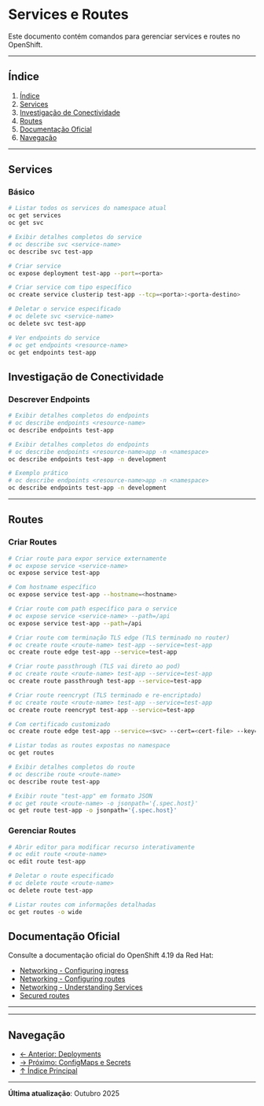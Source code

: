 # Services e Routes

Este documento contém comandos para gerenciar services e routes no OpenShift.

---

## Índice

1. [Índice](#índice)
2. [Services](#services)
3. [Investigação de Conectividade](#investigação-de-conectividade)
4. [Routes](#routes)
5. [Documentação Oficial](#documentação-oficial)
6. [Navegação](#navegação)
---

## Services

### Básico
```bash
# Listar todos os services do namespace atual
oc get services
oc get svc
```

```bash
# Exibir detalhes completos do service
# oc describe svc <service-name>
oc describe svc test-app
```

```bash ignore-test
# Criar service
oc expose deployment test-app --port=<porta>
```

```bash ignore-test
# Criar service com tipo específico
oc create service clusterip test-app --tcp=<porta>:<porta-destino>
```

```bash ignore-test
# Deletar o service especificado
# oc delete svc <service-name>
oc delete svc test-app
```

```bash
# Ver endpoints do service
# oc get endpoints <resource-name>
oc get endpoints test-app
```

## Investigação de Conectividade


### Descrever Endpoints
```bash
# Exibir detalhes completos do endpoints
# oc describe endpoints <resource-name>
oc describe endpoints test-app
```

```bash
# Exibir detalhes completos do endpoints
# oc describe endpoints <resource-name>app -n <namespace>
oc describe endpoints test-app -n development
```

```bash
# Exemplo prático
# oc describe endpoints <resource-name>app -n <namespace>
oc describe endpoints test-app -n development
```

---

## Routes

### Criar Routes
```bash ignore-test
# Criar route para expor service externamente
# oc expose service <service-name>
oc expose service test-app
```

```bash ignore-test
# Com hostname específico
oc expose service test-app --hostname=<hostname>
```

```bash ignore-test
# Criar route com path específico para o service
# oc expose service <service-name> --path=/api
oc expose service test-app --path=/api
```

```bash ignore-test
# Criar route com terminação TLS edge (TLS terminado no router)
# oc create route <route-name> test-app --service=test-app
oc create route edge test-app --service=test-app
```

```bash ignore-test
# Criar route passthrough (TLS vai direto ao pod)
# oc create route <route-name> test-app --service=test-app
oc create route passthrough test-app --service=test-app
```

```bash ignore-test
# Criar route reencrypt (TLS terminado e re-encriptado)
# oc create route <route-name> test-app --service=test-app
oc create route reencrypt test-app --service=test-app
```

```bash ignore-test
# Com certificado customizado
oc create route edge test-app --service=<svc> --cert=<cert-file> --key=<key-file>
```

```bash
# Listar todas as routes expostas no namespace
oc get routes
```

```bash
# Exibir detalhes completos do route
# oc describe route <route-name>
oc describe route test-app
```

```bash
# Exibir route "test-app" em formato JSON
# oc get route <route-name> -o jsonpath='{.spec.host}'
oc get route test-app -o jsonpath='{.spec.host}'
```

### Gerenciar Routes
```bash ignore-test
# Abrir editor para modificar recurso interativamente
# oc edit route <route-name>
oc edit route test-app
```

```bash ignore-test
# Deletar o route especificado
# oc delete route <route-name>
oc delete route test-app
```

```bash
# Listar routes com informações detalhadas
oc get routes -o wide
```

## Documentação Oficial

Consulte a documentação oficial do OpenShift 4.19 da Red Hat:

- <a href="https://docs.redhat.com/en/documentation/openshift_container_platform/4.19/html/networking/configuring-ingress">Networking - Configuring ingress</a>
- <a href="https://docs.redhat.com/en/documentation/openshift_container_platform/4.19/html/networking/configuring-routes">Networking - Configuring routes</a>
- <a href="https://docs.redhat.com/en/documentation/openshift_container_platform/4.19/html/networking/understanding-networking">Networking - Understanding Services</a>
- <a href="https://docs.redhat.com/en/documentation/openshift_container_platform/4.19/html/networking/configuring-routes#nw-ingress-creating-a-route-via-an-ingress_route-configuration">Secured routes</a>
---

---

## Navegação

- [← Anterior: Deployments](05-deployments-scaling.md)
- [→ Próximo: ConfigMaps e Secrets](07-configmaps-secrets.md)
- [↑ Índice Principal](README.md)

---

**Última atualização**: Outubro 2025
